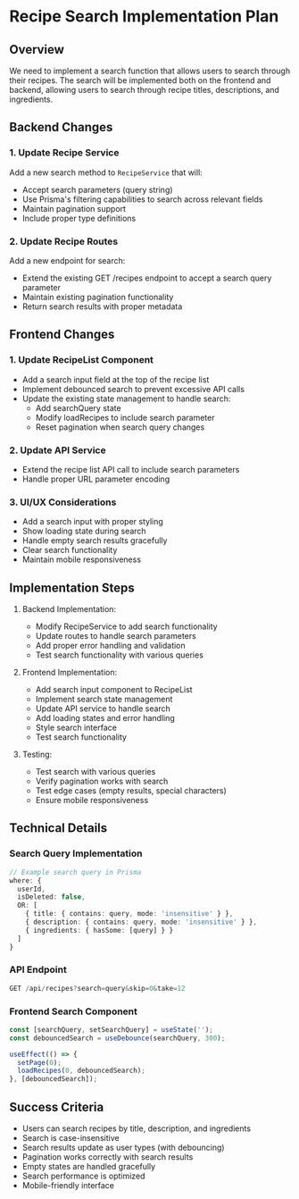 # Recipe Search Implementation Plan

## Overview
We need to implement a search function that allows users to search through their recipes. The search will be implemented both on the frontend and backend, allowing users to search through recipe titles, descriptions, and ingredients.

## Backend Changes

### 1. Update Recipe Service
Add a new search method to `RecipeService` that will:
- Accept search parameters (query string)
- Use Prisma's filtering capabilities to search across relevant fields
- Maintain pagination support
- Include proper type definitions

### 2. Update Recipe Routes
Add a new endpoint for search:
- Extend the existing GET /recipes endpoint to accept a search query parameter
- Maintain existing pagination functionality
- Return search results with proper metadata

## Frontend Changes

### 1. Update RecipeList Component
- Add a search input field at the top of the recipe list
- Implement debounced search to prevent excessive API calls
- Update the existing state management to handle search:
  - Add searchQuery state
  - Modify loadRecipes to include search parameter
  - Reset pagination when search query changes

### 2. Update API Service
- Extend the recipe list API call to include search parameters
- Handle proper URL parameter encoding

### 3. UI/UX Considerations
- Add a search input with proper styling
- Show loading state during search
- Handle empty search results gracefully
- Clear search functionality
- Maintain mobile responsiveness

## Implementation Steps

1. Backend Implementation:
   - Modify RecipeService to add search functionality
   - Update routes to handle search parameters
   - Add proper error handling and validation
   - Test search functionality with various queries

2. Frontend Implementation:
   - Add search input component to RecipeList
   - Implement search state management
   - Update API service to handle search
   - Add loading states and error handling
   - Style search interface
   - Test search functionality

3. Testing:
   - Test search with various queries
   - Verify pagination works with search
   - Test edge cases (empty results, special characters)
   - Ensure mobile responsiveness

## Technical Details

### Search Query Implementation
```typescript
// Example search query in Prisma
where: {
  userId,
  isDeleted: false,
  OR: [
    { title: { contains: query, mode: 'insensitive' } },
    { description: { contains: query, mode: 'insensitive' } },
    { ingredients: { hasSome: [query] } }
  ]
}
```

### API Endpoint
```typescript
GET /api/recipes?search=query&skip=0&take=12
```

### Frontend Search Component
```typescript
const [searchQuery, setSearchQuery] = useState('');
const debouncedSearch = useDebounce(searchQuery, 300);

useEffect(() => {
  setPage(0);
  loadRecipes(0, debouncedSearch);
}, [debouncedSearch]);
```

## Success Criteria
- Users can search recipes by title, description, and ingredients
- Search is case-insensitive
- Search results update as user types (with debouncing)
- Pagination works correctly with search results
- Empty states are handled gracefully
- Search performance is optimized
- Mobile-friendly interface